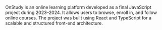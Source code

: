 OnStudy is an online learning platform developed as a final JavaScript project during 2023–2024. It allows users to browse, enroll in, and follow online courses. The project was built using React and TypeScript for a scalable and structured front-end architecture.
